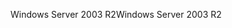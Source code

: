 <span data-ttu-id="06a55-101">Windows Server 2003 R2</span><span class="sxs-lookup"><span data-stu-id="06a55-101">Windows Server 2003 R2</span></span>